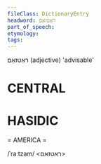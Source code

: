 ```yaml
---
fileClass: DictionaryEntry
headword: ראַטזאַם
part_of_speech: 
etymology: 
tags: 
---
```

ראַטזאַם
(adjective)
'advisable'

CENTRAL
========

HASIDIC
=======
= AMERICA = 

/ˈraːtzam/ <ראטזאם>